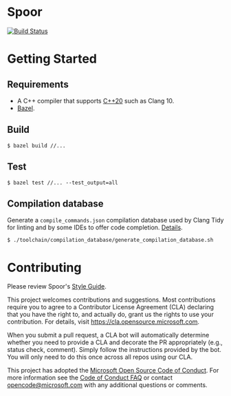 # Spoor
[![Build Status][build-status-badge]][build-status]

# Getting Started

## Requirements
* A C++ compiler that supports [C++20][c++20-compiler] such as Clang 10.
* [Bazel][bazel].

## Build
```
$ bazel build //...
```

## Test
```
$ bazel test //... --test_output=all
```

## Compilation database
Generate a `compile_commands.json` compilation database used by Clang Tidy for
linting and by some IDEs to offer code completion.
[Details][compilation-database-readme].

```
$ ./toolchain/compilation_database/generate_compilation_database.sh
```

# Contributing

Please review Spoor's [Style Guide][style-guide].

This project welcomes contributions and suggestions.  Most contributions require
you to agree to a Contributor License Agreement (CLA) declaring that you have
the right to, and actually do, grant us the rights to use your contribution. For
details, visit https://cla.opensource.microsoft.com.

When you submit a pull request, a CLA bot will automatically determine whether
you need to provide a CLA and decorate the PR appropriately (e.g., status check,
comment). Simply follow the instructions provided by the bot. You will only need
to do this once across all repos using our CLA.

This project has adopted the
[Microsoft Open Source Code of Conduct][code-of-conduct]. For more information
see the [Code of Conduct FAQ][code-of-conduct-faq] or contact
[opencode@microsoft.com][opencode-email] with any additional questions or
comments.

[bazel]: https://bazel.build/
[build-status-badge]: https://outlookmobile.visualstudio.com/Github/_apis/build/status/microsoft.spoor
[build-status]: https://outlookmobile.visualstudio.com/Github/_build?definitionId=89
[c++20-compiler]: https://en.cppreference.com/w/cpp/compiler_support
[code-of-conduct-faq]: https://opensource.microsoft.com/codeofconduct/faq/
[code-of-conduct]: https://opensource.microsoft.com/codeofconduct/
[compilation-database-readme]: toolchain/compilation_database/README.md
[opencode-email]: mailto:opencode@microsoft.com
[style-guide]: STYLE_GUIDE.md
